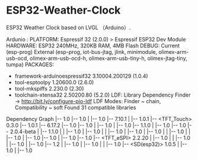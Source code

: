 # ESP32-Weather-Clock
ESP32 Weather Clock based on LVGL （Arduino）.


Ardunio :
PLATFORM: Espressif 32 (2.0.0) > Espressif ESP32 Dev Module
HARDWARE: ESP32 240MHz, 320KB RAM, 4MB Flash
DEBUG: Current (esp-prog) External (esp-prog, iot-bus-jtag, jlink, minimodule, olimex-arm-usb-ocd, olimex-arm-usb-ocd-h, olimex-arm-usb-tiny-h, olimex-jtag-tiny, tumpa)
PACKAGES:
 - framework-arduinoespressif32 3.10004.200129 (1.0.4)
 - tool-esptoolpy 1.20600.0 (2.6.0)
 - tool-mkspiffs 2.230.0 (2.30)
 - toolchain-xtensa32 2.50200.80 (5.2.0)
LDF: Library Dependency Finder -> http://bit.ly/configure-pio-ldf
LDF Modes: Finder ~ chain, Compatibility ~ soft
Found 31 compatible libraries

Dependency Graph
|-- <FS> 1.0
|-- <SPIFFS> 1.0
|   |-- <FS> 1.0
|-- <lvgl> 7.10.1
|   |-- <ESP32 BLE Arduino> 1.0.1
|-- <TFT_Touch> 0.3.0
|-- <Wire> 1.0.1
|-- <ArduinoJson> 6.17.2
|-- <WiFi> 1.0
|-- <WebServer> 1.0
|   |-- <WiFi> 1.0
|   |-- <FS> 1.0
|-- <DNSServer> 1.1.0
|   |-- <WiFi> 1.0
|-- <Update> 1.0
|-- <WiFiManager> 2.0.4-beta
|   |-- <DNSServer> 1.1.0
|   |   |-- <WiFi> 1.0
|   |-- <ESPmDNS> 1.0
|   |   |-- <WiFi> 1.0
|   |-- <Update> 1.0
|   |-- <WebServer> 1.0
|   |   |-- <WiFi> 1.0
|   |   |-- <FS> 1.0
|   |-- <WiFi> 1.0
|-- <WiFiClientSecure> 1.0
|   |-- <WiFi> 1.0
|-- <SPI> 1.0
|-- <TFT_eSPI> 2.2.20
|   |-- <SPIFFS> 1.0
|   |   |-- <FS> 1.0
|   |-- <FS> 1.0
|   |-- <SPI> 1.0
|-- <HTTPClient> 1.2
|   |-- <WiFi> 1.0
|   |-- <WiFiClientSecure> 1.0
|   |   |-- <WiFi> 1.0
|-- <SD(esp32)> 1.0.5
|   |-- <FS> 1.0
|   |-- <SPI> 1.0
  
  
